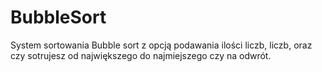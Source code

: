# BubbleSort
System sortowania Bubble sort z opcją podawania ilości liczb, liczb, oraz czy sotrujesz od największego do najmiejszego czy na odwrót.
